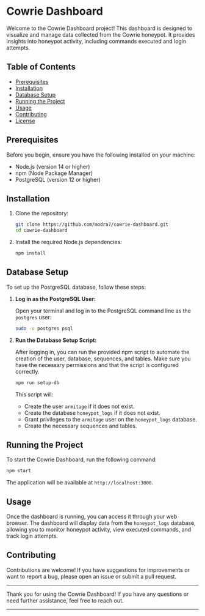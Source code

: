 # Cowrie Dashboard

Welcome to the Cowrie Dashboard project! This dashboard is designed to visualize and manage data collected from the Cowrie honeypot. It provides insights into honeypot activity, including commands executed and login attempts.

## Table of Contents

- [Prerequisites](#prerequisites)
- [Installation](#installation)
- [Database Setup](#database-setup)
- [Running the Project](#running-the-project)
- [Usage](#usage)
- [Contributing](#contributing)
- [License](#license)

## Prerequisites

Before you begin, ensure you have the following installed on your machine:

- Node.js (version 14 or higher)
- npm (Node Package Manager)
- PostgreSQL (version 12 or higher)

## Installation

1. Clone the repository:

   ```bash
   git clone https://github.com/modra7/cowrie-dashboard.git
   cd cowrie-dashboard
   ```

2. Install the required Node.js dependencies:

   ```bash
   npm install
   ```

## Database Setup

To set up the PostgreSQL database, follow these steps:

1. **Log in as the PostgreSQL User:**

   Open your terminal and log in to the PostgreSQL command line as the `postgres` user:

   ```bash
   sudo -u postgres psql
   ```

2. **Run the Database Setup Script:**

   After logging in, you can run the provided npm script to automate the creation of the user, database, sequences, and tables. Make sure you have the necessary permissions and that the script is configured correctly.

   ```bash
   npm run setup-db
   ```

   This script will:
   - Create the user `armitage` if it does not exist.
   - Create the database `honeypot_logs` if it does not exist.
   - Grant privileges to the `armitage` user on the `honeypot_logs` database.
   - Create the necessary sequences and tables.

## Running the Project

To start the Cowrie Dashboard, run the following command:

```bash
npm start
```

The application will be available at `http://localhost:3000`.

## Usage

Once the dashboard is running, you can access it through your web browser. The dashboard will display data from the `honeypot_logs` database, allowing you to monitor honeypot activity, view executed commands, and track login attempts.

## Contributing

Contributions are welcome! If you have suggestions for improvements or want to report a bug, please open an issue or submit a pull request.


---

Thank you for using the Cowrie Dashboard! If you have any questions or need further assistance, feel free to reach out.

---
